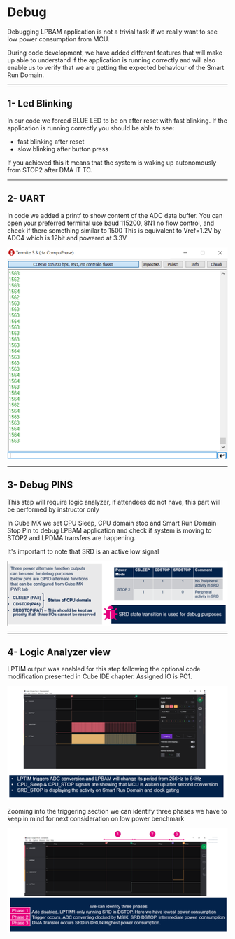 # **Debug** #

Debugging LPBAM application is not a trivial task if we really want to see low power consumption from MCU.

During code development, we have added different features that will make up able to understand if the application is running correctly and will also enable us to verify that we are getting the expected behaviour of the Smart Run Domain.

---

## 1- Led Blinking

In our code we forced BLUE LED to be on after reset with fast blinking.
If the application is running correctly you should be able to see:

- fast blinking after reset
- slow blinking after button press

If you achieved this it means that the system is waking up autonomously from STOP2 after DMA IT TC.

---

## 2- UART

In code we added a printf to show content of the ADC data buffer.
You can open your preferred terminal use baud 115200, 8N1 no flow control, and check if there something similar to 1500
This is equivalent to Vref=1.2V by ADC4 which is 12bit and powered at 3.3V

![lpbam config](./img/0401.png)

---

## 3- Debug PINS

<awarning>
This step will require logic analyzer, if attendees do not have, this part will be performed by instructor only 
</awarning>

In Cube MX we set CPU Sleep, CPU domain stop and Smart Run Domain Stop Pin to debug LPBAM application and check if system is moving to STOP2 and LPDMA transfers are happening.

It's important to note that SRD is an active low signal

![lpbam config](./img/0402.png)

---

## 4- Logic Analyzer view
LPTIM output was enabled for this step following the optional code modification presented in Cube IDE chapter. Assigned IO is PC1.

![lpbam config](./img/0403.png)

Zooming into the triggering section we can identify three phases we have to keep in mind for next consideration on low power benchmark

![lpbam config](./img/0404.png)
